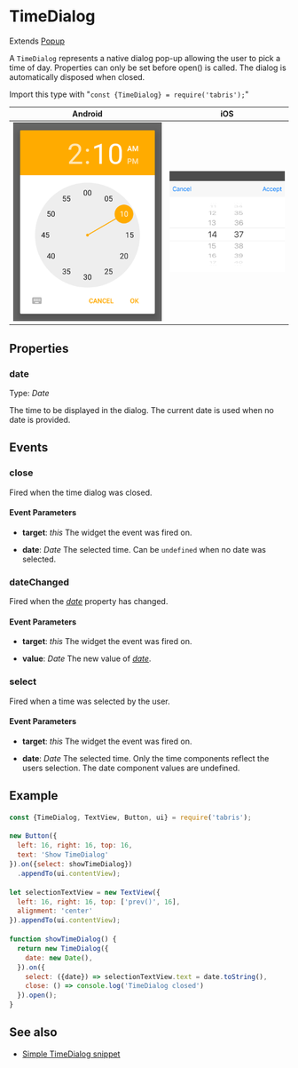 ---
---
# TimeDialog

Extends [Popup](Popup.md)

A `TimeDialog` represents a native dialog pop-up allowing the user to pick a time of day. Properties can only be set before open() is called. The dialog is automatically disposed when closed.

Import this type with "`const {TimeDialog} = require('tabris');`"

Android | iOS
--- | ---
![TimeDialog on Android](img/android/TimeDialog.png) | ![TimeDialog on iOS](img/ios/TimeDialog.png)

## Properties

### date


Type: *Date*

The time to be displayed in the dialog. The current date is used when no date is provided.


## Events

### close

Fired when the time dialog was closed.

#### Event Parameters 
- **target**: *this*
    The widget the event was fired on.

- **date**: *Date*
    The selected time. Can be `undefined` when no date was selected.


### dateChanged

Fired when the [*date*](#date) property has changed.

#### Event Parameters 
- **target**: *this*
    The widget the event was fired on.

- **value**: *Date*
    The new value of [*date*](#date).


### select

Fired when a time was selected by the user.

#### Event Parameters 
- **target**: *this*
    The widget the event was fired on.

- **date**: *Date*
    The selected time. Only the time components reflect the users selection. The date component values are undefined.





## Example
```js
const {TimeDialog, TextView, Button, ui} = require('tabris');

new Button({
  left: 16, right: 16, top: 16,
  text: 'Show TimeDialog'
}).on({select: showTimeDialog})
  .appendTo(ui.contentView);

let selectionTextView = new TextView({
  left: 16, right: 16, top: ['prev()', 16],
  alignment: 'center'
}).appendTo(ui.contentView);

function showTimeDialog() {
  return new TimeDialog({
    date: new Date(),
  }).on({
    select: ({date}) => selectionTextView.text = date.toString(),
    close: () => console.log('TimeDialog closed')
  }).open();
}
```
## See also

- [Simple TimeDialog snippet](https://github.com/eclipsesource/tabris-js/tree/v2.3.0/snippets/timedialog.js)

